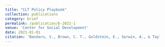 ```yaml
---
title: "CLT Policy Playbook"
collection: publications
category: brief
permalink: /publication/b-2021-1
venue: 'Center for Social Development'
date: 2021-01-01
citation: 'Bandaru, S., Brown, C. T., Goldstein, E., Serwin, A., & Taylor P. (2021). CLT Policy Playbook. Center for Social Development.'
---
```



